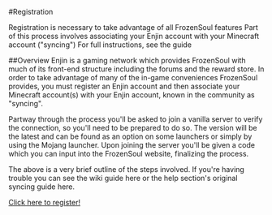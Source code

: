 #Registration

Registration is necessary to take advantage of all FrozenSoul features
Part of this process involves associating your Enjin account with your Minecraft account ("syncing")
For full instructions, see the guide

##Overview
Enjin is a gaming network which provides FrozenSoul with much of its front-end structure including the forums and the reward store. In order to take advantage of many of the in-game conveniences FrozenSoul provides, you must register an Enjin account and then associate your Minecraft account(s) with your Enjin account, known in the community as "syncing".

Partway through the process you'll be asked to join a vanilla server to verify the connection, so you'll need to be prepared to do so. The version will be the latest and can be found as an option on some launchers or simply by using the Mojang launcher. Upon joining the server you'll be given a code which you can input into the FrozenSoul website, finalizing the process.

The above is a very brief outline of the steps involved. If you're having trouble you can see the wiki guide here or the help section's original syncing guide here.

[Click here to register!](http://www.frozensoul.enjin.com/login/do/register)

